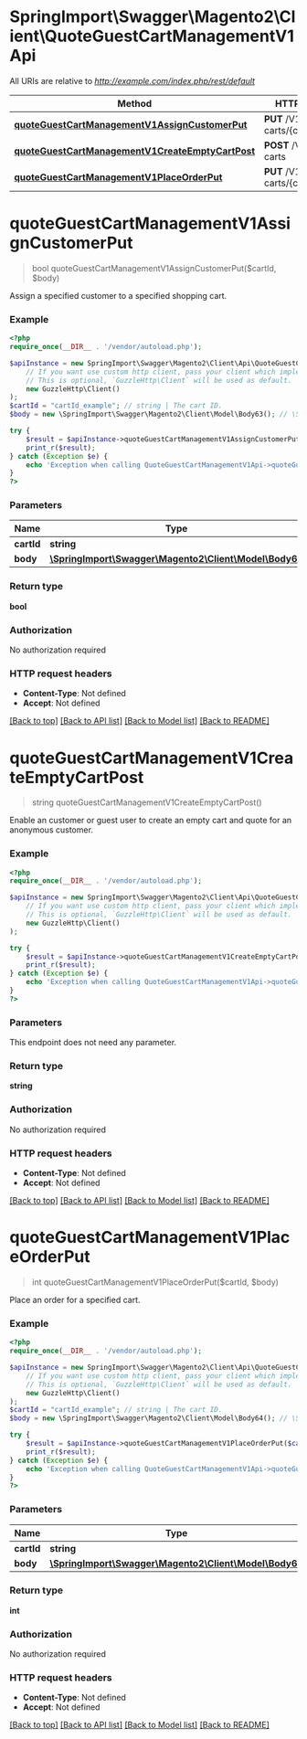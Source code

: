 # SpringImport\Swagger\Magento2\Client\QuoteGuestCartManagementV1Api

All URIs are relative to *http://example.com/index.php/rest/default*

Method | HTTP request | Description
------------- | ------------- | -------------
[**quoteGuestCartManagementV1AssignCustomerPut**](QuoteGuestCartManagementV1Api.md#quoteGuestCartManagementV1AssignCustomerPut) | **PUT** /V1/guest-carts/{cartId} | 
[**quoteGuestCartManagementV1CreateEmptyCartPost**](QuoteGuestCartManagementV1Api.md#quoteGuestCartManagementV1CreateEmptyCartPost) | **POST** /V1/guest-carts | 
[**quoteGuestCartManagementV1PlaceOrderPut**](QuoteGuestCartManagementV1Api.md#quoteGuestCartManagementV1PlaceOrderPut) | **PUT** /V1/guest-carts/{cartId}/order | 


# **quoteGuestCartManagementV1AssignCustomerPut**
> bool quoteGuestCartManagementV1AssignCustomerPut($cartId, $body)



Assign a specified customer to a specified shopping cart.

### Example
```php
<?php
require_once(__DIR__ . '/vendor/autoload.php');

$apiInstance = new SpringImport\Swagger\Magento2\Client\Api\QuoteGuestCartManagementV1Api(
    // If you want use custom http client, pass your client which implements `GuzzleHttp\ClientInterface`.
    // This is optional, `GuzzleHttp\Client` will be used as default.
    new GuzzleHttp\Client()
);
$cartId = "cartId_example"; // string | The cart ID.
$body = new \SpringImport\Swagger\Magento2\Client\Model\Body63(); // \SpringImport\Swagger\Magento2\Client\Model\Body63 | 

try {
    $result = $apiInstance->quoteGuestCartManagementV1AssignCustomerPut($cartId, $body);
    print_r($result);
} catch (Exception $e) {
    echo 'Exception when calling QuoteGuestCartManagementV1Api->quoteGuestCartManagementV1AssignCustomerPut: ', $e->getMessage(), PHP_EOL;
}
?>
```

### Parameters

Name | Type | Description  | Notes
------------- | ------------- | ------------- | -------------
 **cartId** | **string**| The cart ID. |
 **body** | [**\SpringImport\Swagger\Magento2\Client\Model\Body63**](../Model/Body63.md)|  | [optional]

### Return type

**bool**

### Authorization

No authorization required

### HTTP request headers

 - **Content-Type**: Not defined
 - **Accept**: Not defined

[[Back to top]](#) [[Back to API list]](../../README.md#documentation-for-api-endpoints) [[Back to Model list]](../../README.md#documentation-for-models) [[Back to README]](../../README.md)

# **quoteGuestCartManagementV1CreateEmptyCartPost**
> string quoteGuestCartManagementV1CreateEmptyCartPost()



Enable an customer or guest user to create an empty cart and quote for an anonymous customer.

### Example
```php
<?php
require_once(__DIR__ . '/vendor/autoload.php');

$apiInstance = new SpringImport\Swagger\Magento2\Client\Api\QuoteGuestCartManagementV1Api(
    // If you want use custom http client, pass your client which implements `GuzzleHttp\ClientInterface`.
    // This is optional, `GuzzleHttp\Client` will be used as default.
    new GuzzleHttp\Client()
);

try {
    $result = $apiInstance->quoteGuestCartManagementV1CreateEmptyCartPost();
    print_r($result);
} catch (Exception $e) {
    echo 'Exception when calling QuoteGuestCartManagementV1Api->quoteGuestCartManagementV1CreateEmptyCartPost: ', $e->getMessage(), PHP_EOL;
}
?>
```

### Parameters
This endpoint does not need any parameter.

### Return type

**string**

### Authorization

No authorization required

### HTTP request headers

 - **Content-Type**: Not defined
 - **Accept**: Not defined

[[Back to top]](#) [[Back to API list]](../../README.md#documentation-for-api-endpoints) [[Back to Model list]](../../README.md#documentation-for-models) [[Back to README]](../../README.md)

# **quoteGuestCartManagementV1PlaceOrderPut**
> int quoteGuestCartManagementV1PlaceOrderPut($cartId, $body)



Place an order for a specified cart.

### Example
```php
<?php
require_once(__DIR__ . '/vendor/autoload.php');

$apiInstance = new SpringImport\Swagger\Magento2\Client\Api\QuoteGuestCartManagementV1Api(
    // If you want use custom http client, pass your client which implements `GuzzleHttp\ClientInterface`.
    // This is optional, `GuzzleHttp\Client` will be used as default.
    new GuzzleHttp\Client()
);
$cartId = "cartId_example"; // string | The cart ID.
$body = new \SpringImport\Swagger\Magento2\Client\Model\Body64(); // \SpringImport\Swagger\Magento2\Client\Model\Body64 | 

try {
    $result = $apiInstance->quoteGuestCartManagementV1PlaceOrderPut($cartId, $body);
    print_r($result);
} catch (Exception $e) {
    echo 'Exception when calling QuoteGuestCartManagementV1Api->quoteGuestCartManagementV1PlaceOrderPut: ', $e->getMessage(), PHP_EOL;
}
?>
```

### Parameters

Name | Type | Description  | Notes
------------- | ------------- | ------------- | -------------
 **cartId** | **string**| The cart ID. |
 **body** | [**\SpringImport\Swagger\Magento2\Client\Model\Body64**](../Model/Body64.md)|  | [optional]

### Return type

**int**

### Authorization

No authorization required

### HTTP request headers

 - **Content-Type**: Not defined
 - **Accept**: Not defined

[[Back to top]](#) [[Back to API list]](../../README.md#documentation-for-api-endpoints) [[Back to Model list]](../../README.md#documentation-for-models) [[Back to README]](../../README.md)

